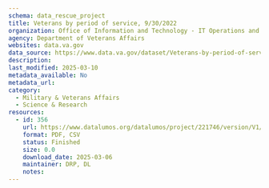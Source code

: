 ```yaml
---
schema: data_rescue_project 
title: Veterans by period of service, 9/30/2022
organization: Office of Information and Technology - IT Operations and Services (ITOPS)
agency: Department of Veterans Affairs
websites: data.va.gov
data_source: https://www.data.va.gov/dataset/Veterans-by-period-of-service-9-30-2022/fppf-663f
description: 
last_modified: 2025-03-10
metadata_available: No
metadata_url: 
category:
  - Military & Veterans Affairs 
  - Science & Research 
resources:
  - id: 356
    url: https://www.datalumos.org/datalumos/project/221746/version/V1/view
    format: PDF, CSV
    status: Finished
    size: 0.0
    download_date: 2025-03-06
    maintainer: DRP, DL
    notes: 
---
```

